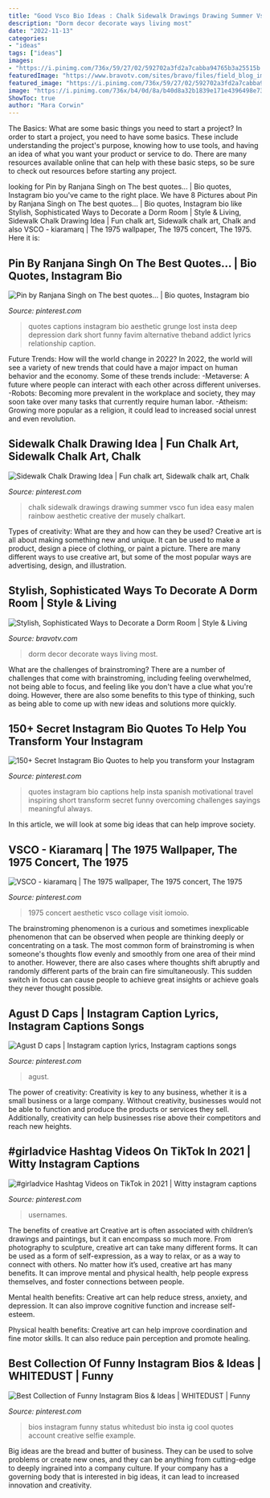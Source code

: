 ```yaml
---
title: "Good Vsco Bio Ideas : Chalk Sidewalk Drawings Drawing Summer Vsco Fun Idea Easy Malen Rainbow Aesthetic Creative Der Musely Chalkart"
description: "Dorm decor decorate ways living most"
date: "2022-11-13"
categories:
- "ideas"
tags: ["ideas"]
images:
- "https://i.pinimg.com/736x/59/27/02/592702a3fd2a7cabba94765b3a25515b.jpg"
featuredImage: "https://www.bravotv.com/sites/bravo/files/field_blog_image/2018/08/most-wanted-dorm-decor-promote.jpg"
featured_image: "https://i.pinimg.com/736x/59/27/02/592702a3fd2a7cabba94765b3a25515b.jpg"
image: "https://i.pinimg.com/736x/b4/0d/8a/b40d8a32b1839e171e4396498e735cc2.jpg"
ShowToc: true
author: "Mara Corwin"
---
```



The Basics: What are some basic things you need to start a project?
In order to start a project, you need to have some basics. These include understanding the project's purpose, knowing how to use tools, and having an idea of what you want your product or service to do. There are many resources available online that can help with these basic steps, so be sure to check out resources before starting any project.

	

		
looking for Pin by Ranjana Singh on The best quotes... | Bio quotes, Instagram bio you've came to the right place. We have 8 Pictures about Pin by Ranjana Singh on The best quotes... | Bio quotes, Instagram bio like Stylish, Sophisticated Ways to Decorate a Dorm Room | Style &amp; Living, Sidewalk Chalk Drawing Idea | Fun chalk art, Sidewalk chalk art, Chalk and also VSCO - kiaramarq | The 1975 wallpaper, The 1975 concert, The 1975. Here it is:
		
    
## Pin By Ranjana Singh On The Best Quotes... | Bio Quotes, Instagram Bio

<img loading=lazy src="https://i.pinimg.com/736x/7b/6c/40/7b6c400616768111918f381c768159e0--lost-quotes-soft-grunge.jpg" onerror="this.onerror=null;this.src='https://tse4.mm.bing.net/th?id=OIP.UlR4cfeIBjjGnornpCcVpAAAAA&amp;pid=15.1';" alt="Pin by Ranjana Singh on The best quotes... | Bio quotes, Instagram bio">

_Source: pinterest.com_

>quotes captions instagram bio aesthetic grunge lost insta deep depression dark short funny favim alternative theband addict lyrics relationship caption. 

	

Future Trends: How will the world change in 2022?
In 2022, the world will see a variety of new trends that could have a major impact on human behavior and the economy. Some of these trends include: 
-Metaverse: A future where people can interact with each other across different universes. 
-Robots: Becoming more prevalent in the workplace and society, they may soon take over many tasks that currently require human labor. 
-Atheism: Growing more popular as a religion, it could lead to increased social unrest and even revolution.

    
## Sidewalk Chalk Drawing Idea | Fun Chalk Art, Sidewalk Chalk Art, Chalk

<img loading=lazy src="https://i.pinimg.com/originals/ce/a9/41/cea9416b5a28d545603d8ccf94229104.jpg" onerror="this.onerror=null;this.src='https://tse2.mm.bing.net/th?id=OIP.hn2ATvSb_VWW4FnrSaCcpQHaNJ&amp;pid=15.1';" alt="Sidewalk Chalk Drawing Idea | Fun chalk art, Sidewalk chalk art, Chalk">

_Source: pinterest.com_

>chalk sidewalk drawings drawing summer vsco fun idea easy malen rainbow aesthetic creative der musely chalkart. 

	

Types of creativity: What are they and how can they be used?
Creative art is all about making something new and unique. It can be used to make a product, design a piece of clothing, or paint a picture. There are many different ways to use creative art, but some of the most popular ways are advertising, design, and illustration.

    
## Stylish, Sophisticated Ways To Decorate A Dorm Room | Style &amp; Living

<img loading=lazy src="https://www.bravotv.com/sites/bravo/files/field_blog_image/2018/08/most-wanted-dorm-decor-promote.jpg" onerror="this.onerror=null;this.src='https://tse1.mm.bing.net/th?id=OIP.s7OjwvwappD3n6CU0HhcpwHaE8&amp;pid=15.1';" alt="Stylish, Sophisticated Ways to Decorate a Dorm Room | Style &amp; Living">

_Source: bravotv.com_

>dorm decor decorate ways living most. 

	

What are the challenges of brainstroming?
There are a number of challenges that come with brainstroming, including feeling overwhelmed, not being able to focus, and feeling like you don't have a clue what you're doing. However, there are also some benefits to this type of thinking, such as being able to come up with new ideas and solutions more quickly.

    
## 150+ Secret Instagram Bio Quotes To Help You Transform Your Instagram

<img loading=lazy src="https://i.pinimg.com/736x/e1/7b/2c/e17b2cd765bb5daa73f4625cb3bf82b2.jpg" onerror="this.onerror=null;this.src='https://tse3.mm.bing.net/th?id=OIP.UmKMpmKQBTYD2oL1swDzogHaLG&amp;pid=15.1';" alt="150+ Secret Instagram Bio Quotes to help you transform your Instagram">

_Source: pinterest.com_

>quotes instagram bio captions help insta spanish motivational travel inspiring short transform secret funny overcoming challenges sayings meaningful always. 

	

In this article, we will look at some big ideas that can help improve society.

    
## VSCO - Kiaramarq | The 1975 Wallpaper, The 1975 Concert, The 1975

<img loading=lazy src="https://i.pinimg.com/736x/8b/cc/e5/8bcce523c8acae1fe7fde5ce8c60f33e.jpg" onerror="this.onerror=null;this.src='https://tse4.mm.bing.net/th?id=OIP.rBvb95ENM2YXbHE05Wlw-AHaKt&amp;pid=15.1';" alt="VSCO - kiaramarq | The 1975 wallpaper, The 1975 concert, The 1975">

_Source: pinterest.com_

>1975 concert aesthetic vsco collage visit iomoio. 

	

The brainstroming phenomenon is a curious and sometimes inexplicable phenomenon that can be observed when people are thinking deeply or concentrating on a task. The most common form of brainstroming is when someone's thoughts flow evenly and smoothly from one area of their mind to another. However, there are also cases where thoughts shift abruptly and randomly different parts of the brain can fire simultaneously. This sudden switch in focus can cause people to achieve great insights or achieve goals they never thought possible.

    
## Agust D Caps | Instagram Caption Lyrics, Instagram Captions Songs

<img loading=lazy src="https://i.pinimg.com/736x/59/27/02/592702a3fd2a7cabba94765b3a25515b.jpg" onerror="this.onerror=null;this.src='https://tse4.mm.bing.net/th?id=OIP.Ns3v_XhC7CeAeLardDtOUQHaOG&amp;pid=15.1';" alt="Agust D caps | Instagram caption lyrics, Instagram captions songs">

_Source: pinterest.com_

>agust. 

	

The power of creativity:
Creativity is key to any business, whether it is a small business or a large company. Without creativity, businesses would not be able to function and produce the products or services they sell. Additionally, creativity can help businesses rise above their competitors and reach new heights.

    
## #girladvice Hashtag Videos On TikTok In 2021 | Witty Instagram Captions

<img loading=lazy src="https://i.pinimg.com/736x/b4/0d/8a/b40d8a32b1839e171e4396498e735cc2.jpg" onerror="this.onerror=null;this.src='https://tse3.mm.bing.net/th?id=OIP.1FCl-Ykb5tyYqbTmGacn7AHaNK&amp;pid=15.1';" alt="#girladvice Hashtag Videos on TikTok in 2021 | Witty instagram captions">

_Source: pinterest.com_

>usernames. 

	

The benefits of creative art
Creative art is often associated with children’s drawings and paintings, but it can encompass so much more. From photography to sculpture, creative art can take many different forms. It can be used as a form of self-expression, as a way to relax, or as a way to connect with others.
No matter how it’s used, creative art has many benefits. It can improve mental and physical health, help people express themselves, and foster connections between people.

Mental health benefits: Creative art can help reduce stress, anxiety, and depression. It can also improve cognitive function and increase self-esteem.

Physical health benefits: Creative art can help improve coordination and fine motor skills. It can also reduce pain perception and promote healing.

    
## Best Collection Of Funny Instagram Bios &amp; Ideas | WHITEDUST | Funny

<img loading=lazy src="https://i.pinimg.com/736x/10/9d/99/109d99cc3876e95d0d987f47eb4d20dc.jpg" onerror="this.onerror=null;this.src='https://tse4.mm.bing.net/th?id=OIP.g3QDwVbooMzeKBDWzmLVEgHaNK&amp;pid=15.1';" alt="Best Collection of Funny Instagram Bios &amp; Ideas | WHITEDUST | Funny">

_Source: pinterest.com_

>bios instagram funny status whitedust bio insta ig cool quotes account creative selfie example. 

	

Big ideas are the bread and butter of business. They can be used to solve problems or create new ones, and they can be anything from cutting-edge to deeply ingrained into a company culture. If your company has a governing body that is interested in big ideas, it can lead to increased innovation and creativity.

